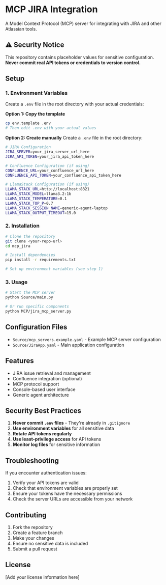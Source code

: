 # MCP JIRA Integration

A Model Context Protocol (MCP) server for integrating with JIRA and other Atlassian tools.

## ⚠️ **Security Notice**

This repository contains placeholder values for sensitive configuration. **Never commit real API tokens or credentials to version control.**

## Setup

### 1. Environment Variables

Create a `.env` file in the root directory with your actual credentials:

**Option 1: Copy the template**
```bash
cp env.template .env
# Then edit .env with your actual values
```

**Option 2: Create manually**
Create a `.env` file in the root directory:

```bash
# JIRA Configuration
JIRA_SERVER=your_jira_server_url_here
JIRA_API_TOKEN=your_jira_api_token_here

# Confluence Configuration (if using)
CONFLUENCE_URL=your_confluence_url_here
CONFLUENCE_API_TOKEN=your_confluence_api_token_here

# LlamaStack Configuration (if using)
LLAMA_STACK_URL=http://localhost:8321
LLAMA_STACK_MODEL=llama3.2:1b
LLAMA_STACK_TEMPERATURE=0.1
LLAMA_STACK_TOP_P=0.7
LLAMA_STACK_SESSION_NAME=generic-agent-laptop
LLAMA_STACK_OUTPUT_TIMEOUT=15.0
```

### 2. Installation

```bash
# Clone the repository
git clone <your-repo-url>
cd mcp_jira

# Install dependencies
pip install -r requirements.txt

# Set up environment variables (see step 1)
```

### 3. Usage

```bash
# Start the MCP server
python Source/main.py

# Or run specific components
python MCP/jira_mcp_server.py
```

## Configuration Files

- `Source/mcp_servers.example.yaml` - Example MCP server configuration
- `Source/JiraApp.yaml` - Main application configuration

## Features

- JIRA issue retrieval and management
- Confluence integration (optional)
- MCP protocol support
- Console-based user interface
- Generic agent architecture

## Security Best Practices

1. **Never commit `.env` files** - They're already in `.gitignore`
2. **Use environment variables** for all sensitive data
3. **Rotate API tokens regularly**
4. **Use least-privilege access** for API tokens
5. **Monitor log files** for sensitive information

## Troubleshooting

If you encounter authentication issues:
1. Verify your API tokens are valid
2. Check that environment variables are properly set
3. Ensure your tokens have the necessary permissions
4. Check the server URLs are accessible from your network

## Contributing

1. Fork the repository
2. Create a feature branch
3. Make your changes
4. Ensure no sensitive data is included
5. Submit a pull request

## License

[Add your license information here] 